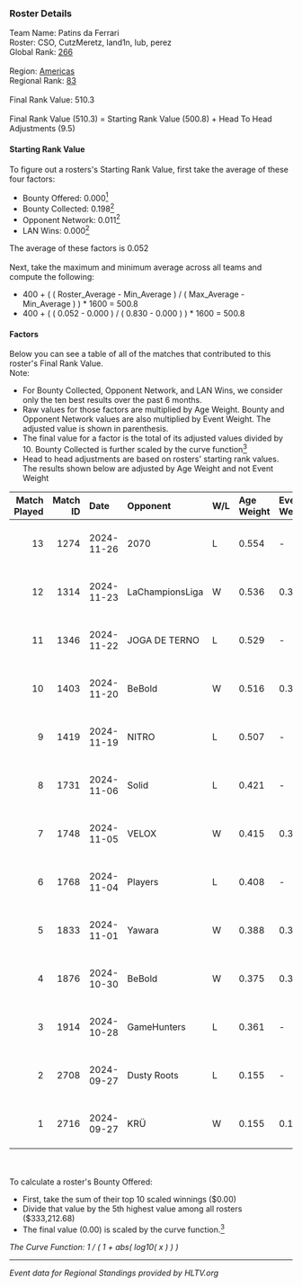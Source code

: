 ### Roster Details<br />
Team Name: Patins da Ferrari<br />
Roster: CSO, CutzMeretz, land1n, lub, perez<br />
Global Rank: [266](../../standings_global_2025_03_03.md)<br />
<br />
Region: [Americas]( ../../standings_americas_2025_03_03.md)<br />
Regional Rank: [83]( ../../standings_americas_2025_03_03.md)<br />
<br />
Final Rank Value:  510.3<br />
<br />
Final Rank Value (510.3) = Starting Rank Value (500.8) + Head To Head Adjustments (9.5)<br />

#### Starting Rank Value<br />
To figure out a rosters's Starting Rank Value, first take the average of these four factors:<br />
- Bounty Offered: 0.000[<sup>1</sup>](#table2)
- Bounty Collected: 0.198[<sup>2</sup>](#table1)
- Opponent Network: 0.011[<sup>2</sup>](#table1)
- LAN Wins: 0.000[<sup>2</sup>](#table1)

The average of these factors is 0.052<br />
<br />
Next, take the maximum and minimum average across all teams and compute the following:<br />
- 400 + ( ( Roster_Average - Min_Average ) / ( Max_Average - Min_Average ) ) * 1600 = 500.8
- 400 + ( ( 0.052 - 0.000 ) / ( 0.830 - 0.000 ) ) * 1600 = 500.8


#### Factors<br />
Below you can see a table of all of the matches that contributed to this roster's Final Rank Value.<br />
Note:<br />

- For Bounty Collected, Opponent Network, and LAN Wins, we consider only the ten best results over the past 6 months.
- Raw values for those factors are multiplied by Age Weight. Bounty and Opponent Network values are also multiplied by Event Weight. The adjusted value is shown in parenthesis.
- The final value for a factor is the total of its adjusted values divided by 10. Bounty Collected is further scaled by the curve function[<sup>3</sup>](#curveFunction)
- Head to head adjustments are based on rosters' starting rank values. The results shown below are adjusted by Age Weight and not Event Weight
<span id="table1"></span><br />


| Match Played | Match ID | Date       | Opponent        | W/L | Age Weight | Event Weight | Bounty Collected | Opponent Network | LAN Wins  | H2H Adj. | Roster                              |
| -: | -: | :- | :- | :- | :- | :- | :- | :- | :- | -: | :- |
|           13 |     1274 | 2024-11-26 | 2070            | L   | 0.554      | -            | -                | -                | -         |    -6.29 | CSO, CutzMeretz, land1n, lub, perez |
|           12 |     1314 | 2024-11-23 | LaChampionsLiga | W   | 0.536      | 0.371        | 0.003 (0.001)    | 0.196 (0.039)    | 0 (0.000) |    10.48 | CSO, CutzMeretz, land1n, lub, perez |
|           11 |     1346 | 2024-11-22 | JOGA DE TERNO   | L   | 0.529      | -            | -                | -                | -         |    -8.67 | CSO, CutzMeretz, land1n, lub, perez |
|           10 |     1403 | 2024-11-20 | BeBold          | W   | 0.516      | 0.371        | 0.000 (0.000)    | 0.000 (0.000)    | 0 (0.000) |     5.60 | CSO, CutzMeretz, land1n, lub, perez |
|            9 |     1419 | 2024-11-19 | NITRO           | L   | 0.507      | -            | -                | -                | -         |    -5.25 | CSO, CutzMeretz, land1n, lub, perez |
|            8 |     1731 | 2024-11-06 | Solid           | L   | 0.421      | -            | -                | -                | -         |    -2.08 | CSO, CutzMeretz, Lcm, lub, perez    |
|            7 |     1748 | 2024-11-05 | VELOX           | W   | 0.415      | 0.371        | 0.000 (0.000)    | 0.117 (0.018)    | 0 (0.000) |     6.52 | CSO, CutzMeretz, Lcm, lub, perez    |
|            6 |     1768 | 2024-11-04 | Players         | L   | 0.408      | -            | -                | -                | -         |    -2.98 | CSO, CutzMeretz, Lcm, lub, perez    |
|            5 |     1833 | 2024-11-01 | Yawara          | W   | 0.388      | 0.371        | 0.002 (0.000)    | 0.374 (0.054)    | 0 (0.000) |     8.80 | CSO, CutzMeretz, Lcm, lub, perez    |
|            4 |     1876 | 2024-10-30 | BeBold          | W   | 0.375      | 0.371        | 0.000 (0.000)    | 0.000 (0.000)    | 0 (0.000) |     4.18 | CSO, CutzMeretz, Lcm, lub, perez    |
|            3 |     1914 | 2024-10-28 | GameHunters     | L   | 0.361      | -            | -                | -                | -         |    -3.54 | CSO, CutzMeretz, Lcm, lub, perez    |
|            2 |     2708 | 2024-09-27 | Dusty Roots     | L   | 0.155      | -            | -                | -                | -         |    -0.90 | CSO, CutzMeretz, jz, Lcm, perez     |
|            1 |     2716 | 2024-09-27 | KRÜ             | W   | 0.155      | 0.143        | 0.001 (0.000)    | 0.186 (0.004)    | 0 (0.000) |     3.60 | CSO, CutzMeretz, jz, Lcm, perez     |

<br />
<span id="table2"></span><br />
To calculate a roster's Bounty Offered:<br />

- First, take the sum of their top 10 scaled winnings ($0.00)
- Divide that value by the 5th highest value among all rosters ($333,212.68)
- The final value (0.00) is scaled by the curve function.[<sup>3</sup>](#curveFunction)

<span id="curveFunction"></span>_The Curve Function: 1 / ( 1 + abs( log10( x ) ) )_<br />

---
_Event data for Regional Standings provided by HLTV.org_<br />
